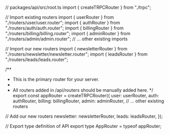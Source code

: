 // packages/api/src/root.ts
import { createTRPCRouter } from "./trpc";

// Import existing routers
import { userRouter } from "./routers/user/user.router";
import { authRouter } from "./routers/auth/auth.router";
import { billingRouter } from "./routers/billing/billing.router";
import { adminRouter } from "./routers/admin/admin.router";
// ... other existing imports

// Import our new routers
import { newsletterRouter } from "./routers/newsletter/newsletter.router";
import { leadsRouter } from "./routers/leads/leads.router";

/**
 * This is the primary router for your server.
 *
 * All routers added in /api/routers should be manually added here.
 */
export const appRouter = createTRPCRouter({
  user: userRouter,
  auth: authRouter,
  billing: billingRouter,
  admin: adminRouter,
  // ... other existing routers
  
  // Add our new routers
  newsletter: newsletterRouter,
  leads: leadsRouter,
});

// Export type definition of API
export type AppRouter = typeof appRouter;
